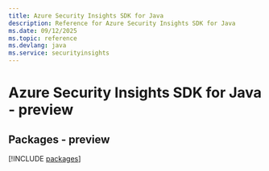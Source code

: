 ```yaml
---
title: Azure Security Insights SDK for Java
description: Reference for Azure Security Insights SDK for Java
ms.date: 09/12/2025
ms.topic: reference
ms.devlang: java
ms.service: securityinsights
---
```

# Azure Security Insights SDK for Java - preview
## Packages - preview
[!INCLUDE [packages](security-insights-index.md)]